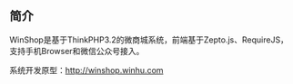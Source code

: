 ﻿## 简介

WinShop是基于ThinkPHP3.2的微商城系统，前端基于Zepto.js、RequireJS，支持手机Browser和微信公众号接入。

系统开发原型：<http://winshop.winhu.com>